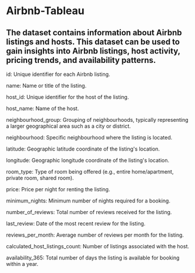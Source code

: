 # Airbnb-Tableau

## The dataset contains information about Airbnb listings and hosts. This dataset can be used to gain insights into Airbnb listings, host activity, pricing trends, and availability patterns.

id: Unique identifier for each Airbnb listing.

name: Name or title of the listing.

host_id: Unique identifier for the host of the listing.

host_name: Name of the host.

neighbourhood_group: Grouping of neighbourhoods, typically representing a larger geographical area such as a city or district.

neighbourhood: Specific neighbourhood where the listing is located.

latitude: Geographic latitude coordinate of the listing's location.

longitude: Geographic longitude coordinate of the listing's location.

room_type: Type of room being offered (e.g., entire home/apartment, private room, shared room).

price: Price per night for renting the listing.

minimum_nights: Minimum number of nights required for a booking.

number_of_reviews: Total number of reviews received for the listing.

last_review: Date of the most recent review for the listing.

reviews_per_month: Average number of reviews per month for the listing.

calculated_host_listings_count: Number of listings associated with the host.

availability_365: Total number of days the listing is available for booking within a year.
